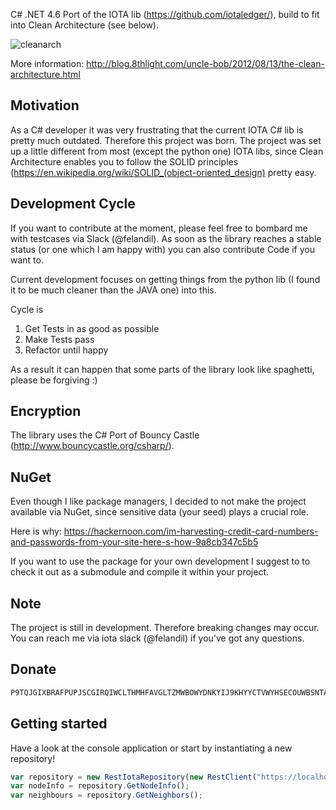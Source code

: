 C# .NET 4.6 Port of the IOTA lib (https://github.com/iotaledger/), build to fit into Clean Architecture (see below).

![cleanarch](http://i.imgur.com/WkBAATy.png)

More information:
http://blog.8thlight.com/uncle-bob/2012/08/13/the-clean-architecture.html

## Motivation

As a C# developer it was very frustrating that the current IOTA C# lib is pretty much outdated. Therefore this project was born.
The project was set up a little different from most (except the python one) IOTA libs, since Clean Architecture enables you to follow the SOLID principles (https://en.wikipedia.org/wiki/SOLID_(object-oriented_design) pretty easy.

## Development Cycle

If you want to contribute at the moment, please feel free to bombard me with testcases via Slack (@felandil). 
As soon as the library reaches a stable status (or one which I am happy with) you can also contribute Code if you want to. 

Current development focuses on getting things from the python lib (I found it to be much cleaner than the JAVA one) into this.

Cycle is
1) Get Tests in as good as possible
2) Make Tests pass
3) Refactor until happy

As a result it can happen that some parts of the library look like spaghetti, please be forgiving :)

## Encryption

The library uses the C# Port of Bouncy Castle (http://www.bouncycastle.org/csharp/).

## NuGet

Even though I like package managers, I decided to not make the project available via NuGet, since sensitive data (your seed) plays a crucial role.

Here is why:
https://hackernoon.com/im-harvesting-credit-card-numbers-and-passwords-from-your-site-here-s-how-9a8cb347c5b5

If you want to use the package for your own development I suggest to to check it out as a submodule and compile it within your project.

## Note

The project is still in development. Therefore breaking changes may occur.
You can reach me via iota slack (@felandil) if you've got any questions.

## Donate

```javascript
P9TQJGIXBRAFPUPJSCGIRQIWCLTHMHFAVGLTZMWBOWYDNKYIJ9KHYYCTVWYHSECOUWBSNTAHLHRAUNDA9DYRTPAIWX
```

## Getting started

Have a look at the console application or start by instantiating a new repository!

```javascript
var repository = new RestIotaRepository(new RestClient("https://localhost:14265"));
var nodeInfo = repository.GetNodeInfo();
var neighbours = repository.GetNeighbors();
```

